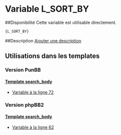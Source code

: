 # Variable L_SORT_BY

##Disponibilité
Cette variable est utilisable directement.

```html
{L_SORT_BY}
```

##Description
[Ajouter une description](https://fa-tvars.appspot.com/var/L_SORT_BY)

## Utilisations dans les templates

### Version PunBB

#### [Template search_body](punbb/search_body.md#readme)
* [Variable &agrave; la ligne 72](../punbb/search_body.tpl#L72)

### Version phpBB2

#### [Template search_body](subsilver/search_body.md#readme)
* [Variable &agrave; la ligne 62](../subsilver/search_body.tpl#L62)